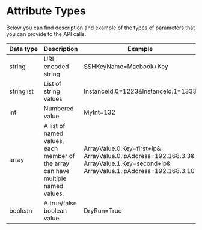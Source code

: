 # Attribute Types

Below you can find description and example of the types of parameters that you can provide to the API calls.

Data&nbsp;type | Description | Example
--------- | ----------- | -------
string  | URL encoded string | SSHKeyName=Macbook+Key
stringlist |  List of string values | InstanceId.0=1223&InstanceId.1=1333
int | Numbered value | MyInt=132
array | A list of named values, each member of the array can have multiple named values. |  ArrayValue.0.Key=first+ip&<br/>ArrayValue.0.IpAddress=192.168.3.3&<br/>ArrayValue.1.Key=second+ip&<br/>ArrayValue.1.IpAddress=192.168.3.10
boolean | A true/false boolean value | DryRun=True
